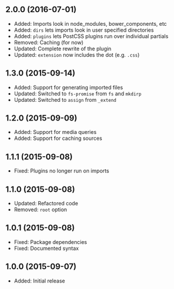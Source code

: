 ## 2.0.0 (2016-07-01)

- Added: Imports look in node_modules, bower_components, etc
- Added: `dirs` lets imports look in user specified directories
- Added: `plugins` lets PostCSS plugins run over individual partials
- Removed: Caching (for now)
- Updated: Complete rewrite of the plugin
- Updated: `extension` now includes the dot (e.g. `.css`)

## 1.3.0 (2015-09-14)

- Added: Support for generating imported files
- Updated: Switched to `fs-promise` from `fs` and `mkdirp`
- Updated: Switched to `assign` from `_extend`

## 1.2.0 (2015-09-09)

- Added: Support for media queries
- Added: Support for caching sources

## 1.1.1 (2015-09-08)

- Fixed: Plugins no longer run on imports

## 1.1.0 (2015-09-08)

- Updated: Refactored code
- Removed: `root` option

## 1.0.1 (2015-09-08)

- Fixed: Package dependencies
- Fixed: Documented syntax

## 1.0.0 (2015-09-07)

- Added: Initial release
